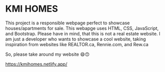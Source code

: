 # KMI HOMES

<p>This project is a responsible webpage perfect to showcase houses/apartments for sale. This webapge uses HTML, CSS, JavaScript, and Bootstrap. Please have in mind, that this is not a real estate website. I am just a developer who wants to showcase a cool website, taking inspiration from websites like REALTOR.ca, Rennie.com, and Rew.ca</p>
<p>So, please take around my website 😄🙃</p>

<h>https://kmihomes.netlify.app/</h>
